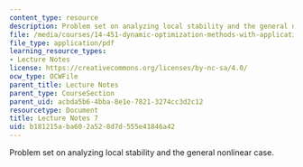 ```yaml
---
content_type: resource
description: Problem set on analyzing local stability and the general nonlinear case.
file: /media/courses/14-451-dynamic-optimization-methods-with-applications-fall-2009/b181215aba602a528d7d555e41846a42_MIT14_451F09_lec07.pdf
file_type: application/pdf
learning_resource_types:
- Lecture Notes
license: https://creativecommons.org/licenses/by-nc-sa/4.0/
ocw_type: OCWFile
parent_title: Lecture Notes
parent_type: CourseSection
parent_uid: acbda5b6-4bba-8e1e-7821-3274cc3d2c12
resourcetype: Document
title: Lecture Notes 7
uid: b181215a-ba60-2a52-8d7d-555e41846a42
---
```

Problem set on analyzing local stability and the general nonlinear case.